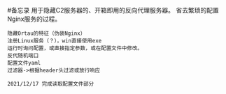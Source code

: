 #备忘录
用于隐藏C2服务器的、开箱即用的反向代理服务器。
省去繁琐的配置Nginx服务的过程。

~~~
隐藏Ortau的特征（伪装Nginx）
注册Linux服务（？），win直接使用exe
运行时询问配置，或直接指定参数，或在配置文件中修改。
反代随机端口
配置文件yaml
过滤器->根据header头过滤或放行响应
~~~
~~~
2021/12/17 完成读取配置文件部分
~~~